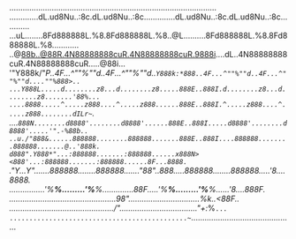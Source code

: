 .............................................................................................
.............dL.ud8Nu..:8c.dL.ud8Nu..:8c..............dL.ud8Nu..:8c.dL.ud8Nu..:8c............
...uL........8Fd888888L.%8.8Fd888888L.%8..@L..........8Fd888888L.%8.8Fd888888L.%8............
..@88b..@88R.4N88888888cuR.4N88888888cuR.9888i....dL..4N88888888cuR.4N88888888cuR.....@88i...
'"Y888k/"*P..4F...^""%""d..4F...^""%""d..`Y888k:*888..4F...^""%""d..4F...^""%""d....""%888>..
...Y888L.....d........z8...d........z8.....888E..888I.d........z8...d........z8.......'88%...
....8888.....^.....z888....^.....z888......888E..888I.^.....z888....^.....z888........dILr~`.
....`888N........d8888'........d8888'......888E..888I.....d8888'........d8888'.....'".-%88b..
..u./"888&......888888........888888.......888E..888I....888888........888888.......@..'888k.
d888".Y888*"...:888888.......:888888......x888N><888'...:888888.......:888888......8F...8888.
`."Y...Y".......888888........888888......."88"..888.....888888........888888.....'8....8888.
................'%**%.........'%**%..............88F.....'%**%.........'%**%......'8....888F.
................................................98"................................%k..<88F..
.............................................../"..................................."+:*%`...
.............................................~`..............................................
